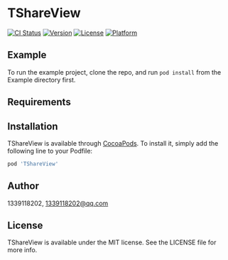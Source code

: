 # TShareView

[![CI Status](https://img.shields.io/travis/1339118202/TShareView.svg?style=flat)](https://travis-ci.org/1339118202/TShareView)
[![Version](https://img.shields.io/cocoapods/v/TShareView.svg?style=flat)](https://cocoapods.org/pods/TShareView)
[![License](https://img.shields.io/cocoapods/l/TShareView.svg?style=flat)](https://cocoapods.org/pods/TShareView)
[![Platform](https://img.shields.io/cocoapods/p/TShareView.svg?style=flat)](https://cocoapods.org/pods/TShareView)

## Example

To run the example project, clone the repo, and run `pod install` from the Example directory first.

## Requirements

## Installation

TShareView is available through [CocoaPods](https://cocoapods.org). To install
it, simply add the following line to your Podfile:

```ruby
pod 'TShareView'
```

## Author

1339118202, 1339118202@qq.com

## License

TShareView is available under the MIT license. See the LICENSE file for more info.
